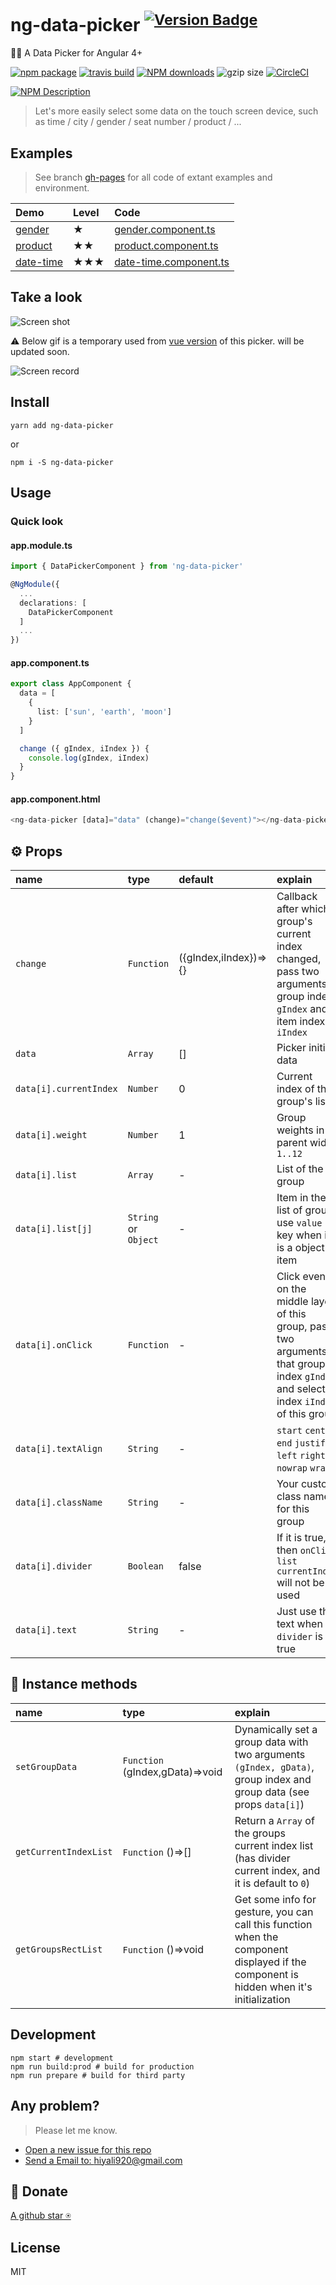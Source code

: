 # ng-data-picker  <sup>[![Version Badge](http://versionbadg.es/hiyali/ng-data-picker.svg)](https://npmjs.com/package/ng-data-picker)</sup>
🏄🏾  A Data Picker for Angular 4+

[![npm package](https://img.shields.io/npm/v/ng-data-picker.svg)](https://npmjs.com/package/ng-data-picker)
[![travis build](https://img.shields.io/travis/hiyali/ng-data-picker/master.svg)](https://travis-ci.org/hiyali/ng-data-picker)
[![NPM downloads](http://img.shields.io/npm/dt/ng-data-picker.svg)](https://npmjs.org/package/ng-data-picker)
![gzip size](http://img.badgesize.io/hiyali/ng-data-picker/gh-pages/lib/data-picker/data-picker.component.js.svg?compression=gzip&label=gzip%20size)
[![CircleCI](https://circleci.com/gh/hiyali/ng-data-picker/tree/master.svg?style=shield)](https://circleci.com/gh/hiyali/ng-data-picker/tree/master)

[![NPM Description](https://nodei.co/npm/ng-data-picker.png?downloads=true&stars=true)](https://npmjs.org/package/ng-data-picker)

> Let's more easily select some data on the touch screen device, such as time / city / gender / seat number / product / ...

## Examples

> See branch [gh-pages](https://github.com/hiyali/ng-data-picker/tree/gh-pages) for all code of extant examples and environment.

| Demo      | Level      | Code      |
| :-------- | :--------- | :-------- |
| [gender](https://hiyali.github.io/ng-data-picker/docs/#/gender) | ★         | [gender.component.ts](https://github.com/hiyali/ng-data-picker/tree/gh-pages/src/app/gender/gender.component.ts) |
| [product](https://hiyali.github.io/ng-data-picker/docs/#/product) | ★★        | [product.component.ts](https://github.com/hiyali/ng-data-picker/tree/gh-pages/src/app/product/product.component.ts) |
| [date-time](https://hiyali.github.io/ng-data-picker/docs/#/date-time) | ★★★     | [date-time.component.ts](https://github.com/hiyali/ng-data-picker/tree/gh-pages/src/app/date-time/date-time.component.ts) |

## Take a look

![Screen shot](https://raw.githubusercontent.com/hiyali/ng-data-picker/gh-pages/assets/example-screenshot.png "screenshot")

⚠️ Below gif is a temporary used from [vue version](https://github.com/hiyali/vue-smooth-picker) of this picker. will be updated soon.

![Screen record](https://raw.githubusercontent.com/hiyali/vue-smooth-picker/gh-pages/assets/smooth-picker-screen-record.gif "screen record")

## Install

```shell
yarn add ng-data-picker
```
or
```shell
npm i -S ng-data-picker
```

## Usage

### Quick look

#### app.module.ts
```typescript
import { DataPickerComponent } from 'ng-data-picker'

@NgModule({
  ...
  declarations: [
    DataPickerComponent
  ]
  ...
})
```

#### app.component.ts
```typescript
export class AppComponent {
  data = [
    {
      list: ['sun', 'earth', 'moon']
    }
  ]

  change ({ gIndex, iIndex }) {
    console.log(gIndex, iIndex)
  }
}
```

#### app.component.html
```typescript
<ng-data-picker [data]="data" (change)="change($event)"></ng-data-picker>
```

## ⚙️ Props

| name                       | type       | default       | explain                          |
| :------------------------- | :--------- | :------------ | :------------------------------- |
| `change`                   | `Function` | ({gIndex,iIndex})=>{} | Callback after which group's current index changed, pass two arguments, group index `gIndex` and item index `iIndex` |
| `data`                     | `Array`    | []            | Picker initial data              |
| `data[i].currentIndex`     | `Number`   | 0             | Current index of this group's list |
| `data[i].weight`           | `Number`   | 1             | Group weights in parent width `1..12` |
| `data[i].list`             | `Array`    | -             | List of the group                |
| `data[i].list[j]`          | `String` or `Object` | -   | Item in the list of group, use `value` key when it is a object item |
| `data[i].onClick`          | `Function` | -             | Click event on the middle layer of this group, pass two arguments that group index `gIndex` and selected index `iIndex` of this group |
| `data[i].textAlign`        | `String`   | -             | `start` `center` `end` `justify` `left` `right` `nowrap` `wrap` |
| `data[i].className`        | `String`   | -             | Your custom class name for this group |
| `data[i].divider`          | `Boolean`  | false         | If it is true, then `onClick` `list` `currentIndex` will not be used |
| `data[i].text`             | `String`   | -             | Just use this text when `divider` is true |

## 🔨 Instance methods

| name                       | type       | explain                          |
| :------------------------- | :--------- | :------------------------------- |
| `setGroupData`             | `Function` (gIndex,gData)=>void | Dynamically set a group data with two arguments `(gIndex, gData)`, group index and group data (see props `data[i]`) |
| `getCurrentIndexList`      | `Function` ()=>[] | Return a `Array` of the groups current index list (has divider current index, and it is default to `0`) |
| `getGroupsRectList`        | `Function` ()=>void | Get some info for gesture, you can call this function when the component displayed if the component is hidden when it's initialization |

## Development

```shell
npm start # development
npm run build:prod # build for production
npm run prepare # build for third party
```

## Any problem?

> Please let me know.
* [Open a new issue for this repo](https://github.com/hiyali/ng-data-picker/issues)
* [Send a Email to: hiyali920@gmail.com](mailto:hiyali920@gmail.com)

## 🌚  Donate

[A github star ⍟](https://github.com/hiyali/ng-data-picker)

## License

MIT

